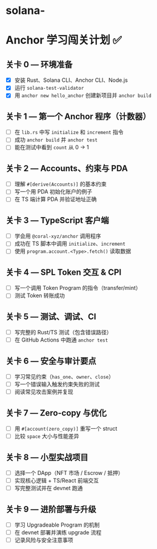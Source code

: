 # solana-

# Anchor 学习闯关计划 ✅

## 关卡 0 — 环境准备
- [x] 安装 Rust、Solana CLI、Anchor CLI、Node.js
- [x] 运行 `solana-test-validator`
- [x] 用 `anchor new hello_anchor` 创建新项目并 `anchor build`

## 关卡 1 — 第一个 Anchor 程序（计数器）
- [ ] 在 `lib.rs` 中写 `initialize` 和 `increment` 指令
- [ ] 成功 `anchor build` 并 `anchor test`
- [ ] 能在测试中看到 `count` 从 0 → 1

## 关卡 2 — Accounts、约束与 PDA
- [ ] 理解 `#[derive(Accounts)]` 的基本约束
- [ ] 写一个用 PDA 初始化账户的例子
- [ ] 在 TS 端计算 PDA 并验证地址正确

## 关卡 3 — TypeScript 客户端
- [ ] 学会用 `@coral-xyz/anchor` 调用程序
- [ ] 成功在 TS 脚本中调用 `initialize`、`increment`
- [ ] 使用 `program.account.<Type>.fetch()` 读取数据

## 关卡 4 — SPL Token 交互 & CPI
- [ ] 写一个调用 Token Program 的指令（transfer/mint）
- [ ] 测试 Token 转账成功

## 关卡 5 — 测试、调试、CI
- [ ] 写完整的 Rust/TS 测试（包含错误路径）
- [ ] 在 GitHub Actions 中跑通 `anchor test`

## 关卡 6 — 安全与审计要点
- [ ] 学习常见约束（`has_one`、`owner`、`close`）
- [ ] 写一个错误输入触发约束失败的测试
- [ ] 阅读常见攻击案例并复现

## 关卡 7 — Zero-copy 与优化
- [ ] 用 `#[account(zero_copy)]` 重写一个 struct
- [ ] 比较 `space` 大小与性能差异

## 关卡 8 — 小型实战项目
- [ ] 选择一个 DApp（NFT 市场 / Escrow / 抵押）
- [ ] 实现核心逻辑 + TS/React 前端交互
- [ ] 写完整测试并在 devnet 跑通

## 关卡 9 — 进阶部署与升级
- [ ] 学习 Upgradeable Program 的机制
- [ ] 在 devnet 部署并演练 upgrade 流程
- [ ] 记录风险与安全注意事项
